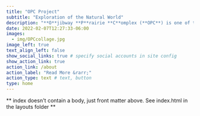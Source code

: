 ```yaml
---
title: "OPC Project"
subtitle: "Exploration of the Natural World"
description: "**O**jibway **P**rairie **C**omplex (**OPC**) is one of the last remaining major **Tallgrass Communities** in Ontario. Its unique mix of habitats is home to one of the largest collections of rare and endangered species in the country. This site delves into the science of OPC's natural world --- biology, chemistry, geology and much more!"
date: 2022-02-07T12:27:33-06:00
images:
  - img/OPCcollage.jpg
image_left: true
text_align_left: false
show_social_links: true # specify social accounts in site config
show_action_link: true
action_link: /about
action_label: "Read More &rarr;"
action_type: text # text, button
type: home
---
```


** index doesn't contain a body, just front matter above.
See index.html in the layouts folder **
